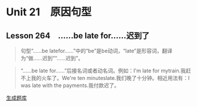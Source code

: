 ﻿ # Unit 21　原因句型
 ## Lesson 264　……be late for……迟到了
 
> 句型“……be latefor……”中的“be”是be动词，“late”是形容词，翻译为“做……迟到”“……迟到”。

> “……be late for……”后接名词或者动名词。例如：I'm late for mytrain.我赶不上我的火车了。We're ten minuteslate.我们晚了十分钟。相近用法有：I was late with the payments.我付款迟了。


 [生成题库](./question/f264.json)